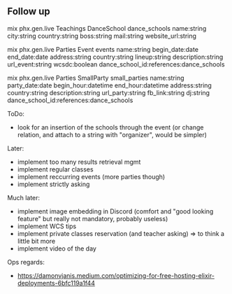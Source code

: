 Follow up
----------

mix phx.gen.live Teachings DanceSchool dance_schools name:string city:string country:string boss:string mail:string website_url:string

mix phx.gen.live Parties Event events name:string begin_date:date end_date:date address:string country:string lineup:string description:string url_event:string wcsdc:boolean dance_school_id:references:dance_schools

mix phx.gen.live Parties SmallParty small_parties name:string party_date:date begin_hour:datetime end_hour:datetime address:string country:string description:string url_party:string fb_link:string dj:string dance_school_id:references:dance_schools

ToDo: 
- look for an insertion of the schools through the event (or change relation, and attach to a string with "organizer", would be simpler)

Later: 
- implement too many results retrieval mgmt
- implement regular classes
- implement reccurring events (more parties though)
- implement strictly asking

Much later:
- implement image embedding in Discord (comfort and "good looking feature" but really not mandatory, probably useless)
- implement WCS tips
- implement private classes reservation (and teacher asking) => to think a little bit more
- implement video of the day


Ops regards: 
- https://damonvjanis.medium.com/optimizing-for-free-hosting-elixir-deployments-6bfc119a1f44